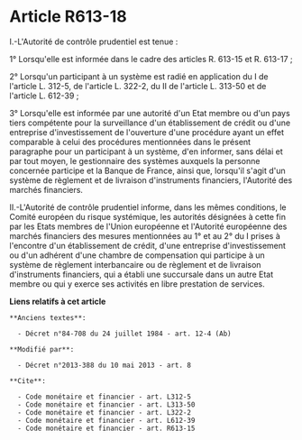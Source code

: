 # Article R613-18

I.-L'Autorité de contrôle prudentiel est tenue : 

1° Lorsqu'elle est informée dans le cadre des articles R. 613-15 et R. 613-17 ; 

2° Lorsqu'un participant à un système est radié en application du I de l'article L. 312-5, de l'article L. 322-2, du II de
l'article L. 313-50 et de l'article L. 612-39 ; 

3° Lorsqu'elle est informée par une autorité d'un Etat membre ou d'un pays tiers compétente pour la surveillance d'un
établissement de crédit ou d'une entreprise d'investissement de l'ouverture d'une procédure ayant un effet comparable à celui
des procédures mentionnées dans le présent paragraphe pour un participant à un système, d'en informer, sans délai et par tout
moyen, le gestionnaire des systèmes auxquels la personne concernée participe et la Banque de France, ainsi que, lorsqu'il
s'agit d'un système de règlement et de livraison d'instruments financiers, l'Autorité des marchés financiers. 

II.-L'Autorité de contrôle prudentiel informe, dans les mêmes conditions, le Comité européen du risque systémique, les
autorités désignées à cette fin par les Etats membres de l'Union européenne et l'Autorité européenne des marchés financiers
des mesures mentionnées au 1° et au 2° du I prises à l'encontre d'un établissement de crédit, d'une entreprise
d'investissement ou d'un adhérent d'une chambre de compensation qui participe à un système de règlement interbancaire ou de
règlement et de livraison d'instruments financiers, qui a établi une succursale dans un autre Etat membre ou qui y exerce ses
activités en libre prestation de services.

**Liens relatifs à cet article**

	**Anciens textes**:

	  - Décret n°84-708 du 24 juillet 1984 - art. 12-4 (Ab)

	**Modifié par**:

	  - Décret n°2013-388 du 10 mai 2013 - art. 8

	**Cite**:

	  - Code monétaire et financier - art. L312-5
	  - Code monétaire et financier - art. L313-50
	  - Code monétaire et financier - art. L322-2
	  - Code monétaire et financier - art. L612-39
	  - Code monétaire et financier - art. R613-15
